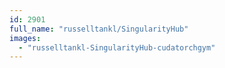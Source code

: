 ```yaml
---
id: 2901
full_name: "russelltankl/SingularityHub"
images: 
  - "russelltankl-SingularityHub-cudatorchgym"
---
```


